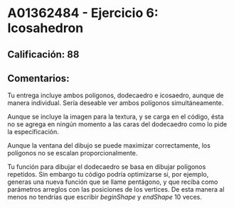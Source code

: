 # A01362484 - Ejercicio 6: Icosahedron

## **Calificación**: 88

## **Comentarios**:

Tu entrega incluye ambos polígonos, dodecaedro e icosaedro, aunque de manera individual. Sería deseable ver ambos polígonos simultáneamente.

Aunque se incluye la imagen para la textura, y se carga en el código, ésta no se agrega en ningún momento a las caras del dodecaedro como lo pide la especificación.

Aunque la ventana del dibujo se puede maximizar correctamente, los polígonos no se escalan proporcionalmente.

Tu función para dibujar el dodecaedro se basa en dibujar polígonos repetidos. Sin embargo tu código podría optimizarse si, por ejemplo, generas una nueva función que se llame pentágono, y que reciba como parámetros arreglos con las posiciones de los vertices. De esta manera al menos no tendrías que escribir *beginShape* y *endShape* 10 veces.
